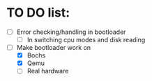 # TO DO list:
- [ ] Error checking/handling in bootloader
	- [ ] In switching cpu modes and disk reading

- [ ] Make bootloader work on
	- [x] Bochs
	- [x] Qemu
	- [ ] Real hardware